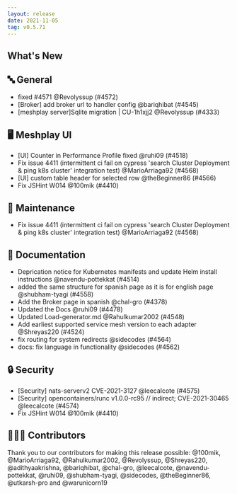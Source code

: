 ```yaml
---
layout: release
date: 2021-11-05
tag: v0.5.71
---
```


## What's New
## 🔤 General
- fixed #4571 @Revolyssup (#4572)
- [Broker] add broker url to handler config @bariqhibat (#4545)
- [meshplay server]Sqlite migration | CU-1h1xjj2 @Revolyssup (#4333)

## 🖥 Meshplay UI

- [UI] Counter in Performance Profile fixed @ruhi09 (#4518)
- Fix issue 4411 (intermittent ci fail on cypress 'search Cluster Deployment & ping k8s cluster' integration test) @MarioArriaga92 (#4568)
- [UI] custom table header for selected row @theBeginner86 (#4566)
- Fix JSHint W014 @100mik (#4410)

## 🧰 Maintenance

- Fix issue 4411 (intermittent ci fail on cypress 'search Cluster Deployment & ping k8s cluster' integration test) @MarioArriaga92 (#4568)

## 📖 Documentation

- Deprication notice for Kubernetes manifests and update Helm install instructions @navendu-pottekkat (#4514)
- added the same structure for spanish page as it is for english page @shubham-tyagi (#4558)
- Add the Broker page in spanish @chal-gro (#4378)
- Updated the Docs @ruhi09 (#4478)
- Updated Load-generator.md @Rahulkumar2002 (#4548)
- Add earliest supported service mesh version to each adapter @Shreyas220 (#4524)
- fix routing for system redirects @sidecodes (#4564)
- docs: fix language in functionality @sidecodes (#4562)

## 🔒 Security

- [Security] nats-serverv2 CVE-2021-3127 @leecalcote (#4575)
- [Security] opencontainers/runc v1.0.0-rc95 // indirect; CVE-2021-30465 @leecalcote (#4574)
- Fix JSHint W014 @100mik (#4410)

## 👨🏽‍💻 Contributors

Thank you to our contributors for making this release possible:
@100mik, @MarioArriaga92, @Rahulkumar2002, @Revolyssup, @Shreyas220, @adithyaakrishna, @bariqhibat, @chal-gro, @leecalcote, @navendu-pottekkat, @ruhi09, @shubham-tyagi, @sidecodes, @theBeginner86, @utkarsh-pro and @warunicorn19

